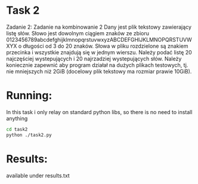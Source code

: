# Task 2

Zadanie 2: Zadanie na kombinowanie 2
Dany jest plik tekstowy zawierający listę słów.
Słowo jest dowolnym ciągiem znaków ze zbioru
0123456789abcdefghijklmnopqrstuvwxyzABCDEFGHIJKLMNOPQRSTUVWXYX
o długości od 3 do 20 znaków.
Słowa w pliku rozdzielone są znakiem przecinka i wszystkie znajdują się w jednym wierszu.
Należy podać listę 20 najczęściej wystepujących i 20 najrzadziej wystepujących słów.
Należy koniecznie zapewnić aby program działał na dużych plikach testowych, tj. nie mniejszych niż 2GiB (docelowy plik tekstowy ma rozmiar prawie 10GiB).

# Running:
In this task i only relay on standard python libs, so there is no need to install anything

```bash
cd task2
python ./task2.py
```

# Results:
available under results.txt